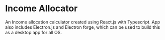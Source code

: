 # Income Allocator

An Income allocation calculator created using React.js with Typescript. App also includes Electron.js and Electron forge, which can be used to build this as a desktop app for all OS.
